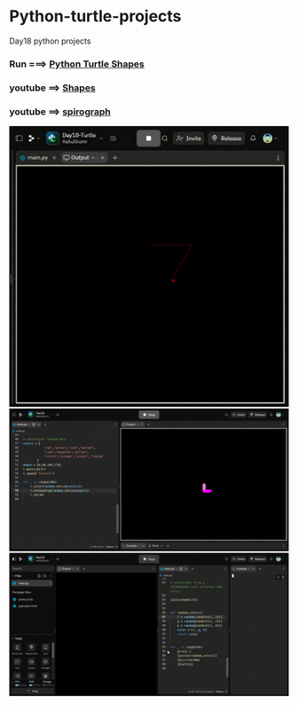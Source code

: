 # Python-turtle-projects
Day18 python projects

### Run ===>  [Python Turtle Shapes](https://replit.com/@Rahullkumr/Day18-Turtle)
### youtube ==> [Shapes](https://www.youtube.com/shorts/HXz3pendSS8)
### youtube ==> [spirograph](https://www.youtube.com/shorts/hLczMCLt3jo)
![](shapes.gif)
<br />
![](randomWalk.gif)
<br />
![](spirography.gif)
